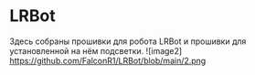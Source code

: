 # LRBot
Здесь собраны прошивки для робота LRBot и прошивки для установленной на нём подсветки.
![image2] https://github.com/FalconR1/LRBot/blob/main/2.png
